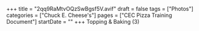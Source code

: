 +++
title = "2qq9RaMtvOQzSwBgsf5V.avif"
draft = false
tags = ["Photos"]
categories = ["Chuck E. Cheese's"]
pages = ["CEC Pizza Training Document"]
startDate = ""
+++
Topping & Baking (3)
